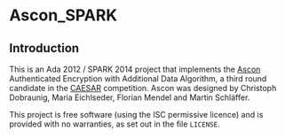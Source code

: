 # Ascon_SPARK

## Introduction

This is an Ada 2012 / SPARK 2014 project that implements the
[Ascon](http://ascon.iaik.tugraz.at) Authenticated Encryption with Additional
Data Algorithm, a third round candidate in the
[CAESAR](http://competitions.cr.yp.to/caesar.html) competition. Ascon was
designed by Christoph Dobraunig, Maria Eichlseder, Florian Mendel and Martin
Schläffer.

This project is free software (using the ISC permissive licence) and is
provided with no warranties, as set out in the file `LICENSE`.
